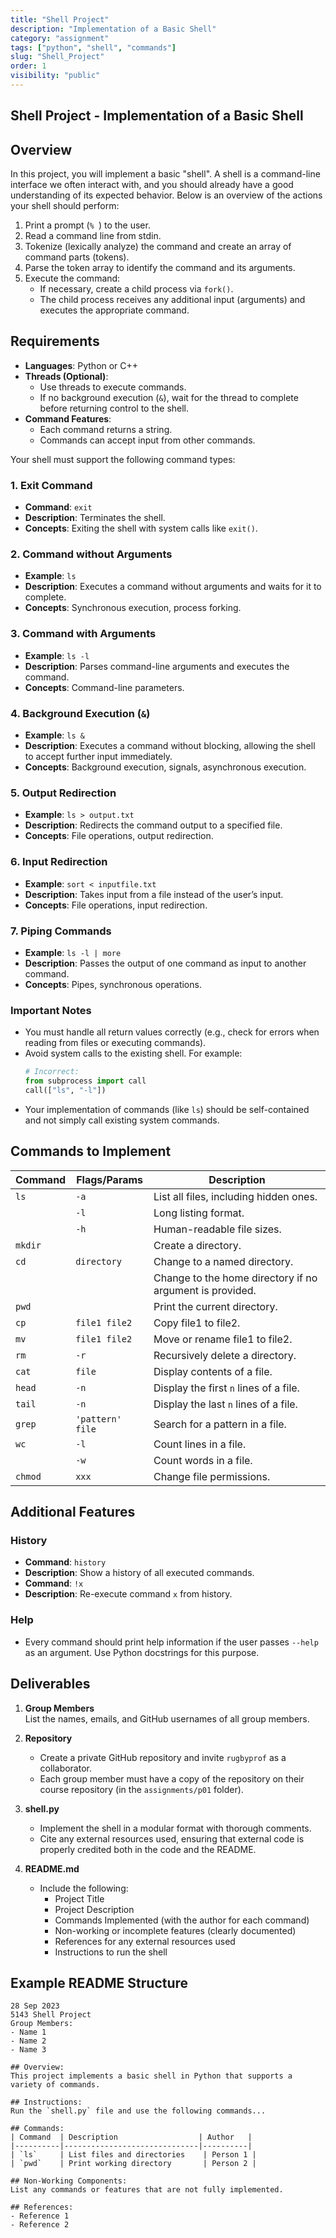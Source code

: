 ```yaml
---
title: "Shell Project"
description: "Implementation of a Basic Shell"
category: "assignment"
tags: ["python", "shell", "commands"]
slug: "Shell_Project"
order: 1
visibility: "public"
---
```


## Shell Project - Implementation of a Basic Shell

## Overview

In this project, you will implement a basic "shell". A shell is a command-line interface we often interact with, and you should already have a good understanding of its expected behavior. Below is an overview of the actions your shell should perform:

1. Print a prompt (`% `) to the user.
2. Read a command line from stdin.
3. Tokenize (lexically analyze) the command and create an array of command parts (tokens).
4. Parse the token array to identify the command and its arguments.
5. Execute the command:
   - If necessary, create a child process via `fork()`.
   - The child process receives any additional input (arguments) and executes the appropriate command.

## Requirements

- **Languages**: Python or C++
- **Threads (Optional)**:
  - Use threads to execute commands.
  - If no background execution (`&`), wait for the thread to complete before returning control to the shell.
- **Command Features**:
  - Each command returns a string.
  - Commands can accept input from other commands.

Your shell must support the following command types:

### 1. **Exit Command**

- **Command**: `exit`
- **Description**: Terminates the shell.
- **Concepts**: Exiting the shell with system calls like `exit()`.

### 2. **Command without Arguments**

- **Example**: `ls`
- **Description**: Executes a command without arguments and waits for it to complete.
- **Concepts**: Synchronous execution, process forking.

### 3. **Command with Arguments**

- **Example**: `ls -l`
- **Description**: Parses command-line arguments and executes the command.
- **Concepts**: Command-line parameters.

### 4. **Background Execution (`&`)**

- **Example**: `ls &`
- **Description**: Executes a command without blocking, allowing the shell to accept further input immediately.
- **Concepts**: Background execution, signals, asynchronous execution.

### 5. **Output Redirection**

- **Example**: `ls > output.txt`
- **Description**: Redirects the command output to a specified file.
- **Concepts**: File operations, output redirection.

### 6. **Input Redirection**

- **Example**: `sort < inputfile.txt`
- **Description**: Takes input from a file instead of the user’s input.
- **Concepts**: File operations, input redirection.

### 7. **Piping Commands**

- **Example**: `ls -l | more`
- **Description**: Passes the output of one command as input to another command.
- **Concepts**: Pipes, synchronous operations.

### Important Notes

- You must handle all return values correctly (e.g., check for errors when reading from files or executing commands).
- Avoid system calls to the existing shell. For example:
  ```python
  # Incorrect:
  from subprocess import call
  call(["ls", "-l"])
  ```
- Your implementation of commands (like `ls`) should be self-contained and not simply call existing system commands.

## Commands to Implement

| Command | Flags/Params       | Description                                              |
| ------- | ------------------ | -------------------------------------------------------- |
| `ls`    | `-a`               | List all files, including hidden ones.                   |
|         | `-l`               | Long listing format.                                     |
|         | `-h`               | Human-readable file sizes.                               |
| `mkdir` |                    | Create a directory.                                      |
| `cd`    | `directory`        | Change to a named directory.                             |
|         |                    | Change to the home directory if no argument is provided. |
| `pwd`   |                    | Print the current directory.                             |
| `cp`    | `file1 file2`      | Copy file1 to file2.                                     |
| `mv`    | `file1 file2`      | Move or rename file1 to file2.                           |
| `rm`    | `-r`               | Recursively delete a directory.                          |
| `cat`   | `file`             | Display contents of a file.                              |
| `head`  | `-n`               | Display the first `n` lines of a file.                   |
| `tail`  | `-n`               | Display the last `n` lines of a file.                    |
| `grep`  | `'pattern'` `file` | Search for a pattern in a file.                          |
| `wc`    | `-l`               | Count lines in a file.                                   |
|         | `-w`               | Count words in a file.                                   |
| `chmod` | `xxx`              | Change file permissions.                                 |

## Additional Features

### History

- **Command**: `history`
- **Description**: Show a history of all executed commands.
- **Command**: `!x`
- **Description**: Re-execute command `x` from history.

### Help

- Every command should print help information if the user passes `--help` as an argument. Use Python docstrings for this purpose.

## Deliverables

1. **Group Members**  
   List the names, emails, and GitHub usernames of all group members.

2. **Repository**

   - Create a private GitHub repository and invite `rugbyprof` as a collaborator.
   - Each group member must have a copy of the repository on their course repository (in the `assignments/p01` folder).

3. **shell.py**

   - Implement the shell in a modular format with thorough comments.
   - Cite any external resources used, ensuring that external code is properly credited both in the code and the README.

4. **README.md**
   - Include the following:
     - Project Title
     - Project Description
     - Commands Implemented (with the author for each command)
     - Non-working or incomplete features (clearly documented)
     - References for any external resources used
     - Instructions to run the shell

## Example README Structure

```
28 Sep 2023
5143 Shell Project
Group Members:
- Name 1
- Name 2
- Name 3

## Overview:
This project implements a basic shell in Python that supports a variety of commands.

## Instructions:
Run the `shell.py` file and use the following commands...

## Commands:
| Command  | Description                  | Author   |
|----------|------------------------------|----------|
| `ls`     | List files and directories    | Person 1 |
| `pwd`    | Print working directory       | Person 2 |

## Non-Working Components:
List any commands or features that are not fully implemented.

## References:
- Reference 1
- Reference 2
```

